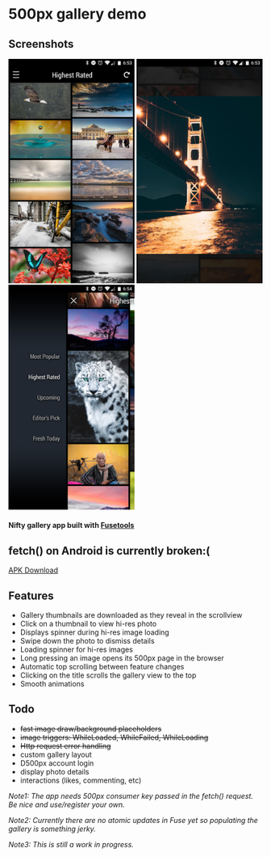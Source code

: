 # 500px gallery demo

## Screenshots
<img src="https://github.com/jveres/D500px/blob/master/Screenshot1.png?raw=true" width="250">
<img src="https://github.com/jveres/D500px/blob/master/Screenshot2.png?raw=true" width="250">
<img src="https://github.com/jveres/D500px/blob/master/Screenshot3.png?raw=true" width="250">

#### Nifty gallery app built with [Fusetools](https://www.fusetools.com/)

## fetch() on Android is currently broken:(

<a href="https://github.com/jveres/D500px/blob/master/D500px-debug.apk?raw=true">APK Download</a>

## Features

* Gallery thumbnails are downloaded as they reveal in the scrollview
* Click on a thumbnail to view hi-res photo
* Displays spinner during hi-res image loading
* Swipe down the photo to dismiss details
* Loading spinner for hi-res images
* Long pressing an image opens its 500px page in the browser
* Automatic top scrolling between feature changes
* Clicking on the title scrolls the gallery view to the top
* Smooth animations

## Todo

- ~~fast image draw/background placeholders~~
- ~~image triggers: WhileLoaded, WhileFailed, WhileLoading~~
- ~~Http request error handling~~
- custom gallery layout
- D500px account login
- display photo details
- interactions (likes, commenting, etc)

*Note1: The app needs 500px consumer key passed in the fetch() request. Be nice and use/register your own.*

*Note2: Currently there are no atomic updates in Fuse yet so populating the gallery is something jerky.*

*Note3: This is still a work in progress.*

